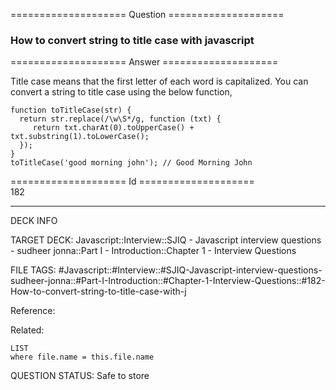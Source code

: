 ==================== Question ====================  

### How to convert string to title case with javascript  

==================== Answer ====================  

Title case means that the first letter of each word is capitalized. You can convert a string to title case using the below function,

<!-- codeblock-start -->
<pre><code class="hljs language-javascript"><span class="hljs-keyword">function</span> <span class="hljs-title function_">toTitleCase</span>(<span class="hljs-params">str</span>) {
  <span class="hljs-keyword">return</span> str.<span class="hljs-title function_">replace</span>(<span class="hljs-regexp">/\w\S*/g</span>, <span class="hljs-keyword">function</span> (<span class="hljs-params">txt</span>) {
     <span class="hljs-keyword">return</span> txt.<span class="hljs-title function_">charAt</span>(<span class="hljs-number">0</span>).<span class="hljs-title function_">toUpperCase</span>() + txt.<span class="hljs-title function_">substring</span>(<span class="hljs-number">1</span>).<span class="hljs-title function_">toLowerCase</span>();
  });
}
<span class="hljs-title function_">toTitleCase</span>(<span class="hljs-string">'good morning john'</span>); <span class="hljs-comment">// Good Morning John</span>
</code></pre>
<!-- codeblock-end -->

==================== Id ====================  
182

---

DECK INFO

TARGET DECK: Javascript::Interview::SJIQ - Javascript interview questions - sudheer jonna::Part I - Introduction::Chapter 1 - Interview Questions

FILE TAGS: #Javascript::#Interview::#SJIQ-Javascript-interview-questions-sudheer-jonna::#Part-I-Introduction::#Chapter-1-Interview-Questions::#182-How-to-convert-string-to-title-case-with-j

Reference:

Related:

```dataview
LIST
where file.name = this.file.name
```

QUESTION STATUS: Safe to store
